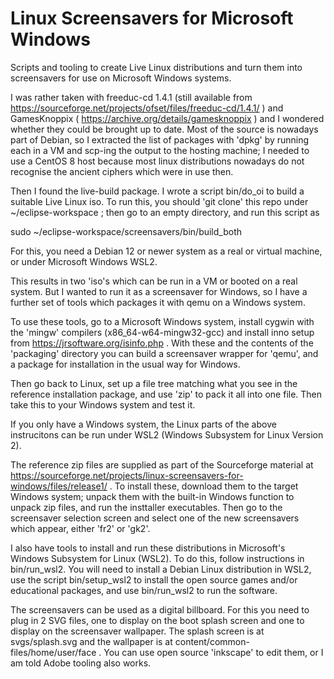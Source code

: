# Linux Screensavers for Microsoft Windows

Scripts and tooling to create Live Linux distributions and turn them into
screensavers for use on Microsoft Windows systems.

I was rather taken with freeduc-cd 1.4.1 (still available from
https://sourceforge.net/projects/ofset/files/freeduc-cd/1.4.1/ )
and GamesKnoppix ( https://archive.org/details/gamesknoppix )
and I wondered whether they could be brought up to date. 
Most of the source is nowadays part of Debian, so I extracted the list of
packages with 'dpkg' by running each in a VM and scp-ing the output to the
hosting machine; I needed to use a CentOS 8 host because most linux
distributions nowadays do not recognise the ancient ciphers which were in
use then.

Then I found the live-build package. I wrote a
script bin/do_oi to build a suitable Live Linux iso. To run this,
you should 'git clone' this repo under ~/eclipse-workspace ; then go to an
empty directory, and run this script as

  sudo ~/eclipse-workspace/screensavers/bin/build_both

For this, you need a Debian 12 or newer system as a real or virtual machine, or
under Microsoft Windows WSL2.

This results in two 'iso's which can be run in a VM or booted on a real
system. But I wanted to run it as a screensaver for Windows, so I have
a further set of tools which packages it with qemu on a Windows system.

To use these tools, go to a Microsoft Windows system, install cygwin
with the 'mingw' compilers (x86_64-w64-mingw32-gcc) and install 
inno setup from https://jrsoftware.org/isinfo.php . With these and the contents of the 'packaging' directory
you can build a screensaver wrapper for 'qemu', and a package for
installation in the usual way for Windows.

Then go back to Linux, set up a file tree matching what you see in
the reference installation package, and use 'zip' to pack it all into
one file. Then take this to your Windows system and test it.

If you only have a Windows system, the Linux parts of the above instrucitons can be run under WSL2 (Windows Subsystem for Linux Version 2).

The reference zip files are supplied as part of the Sourceforge material at 
https://sourceforge.net/projects/linux-screensavers-for-windows/files/release1/ . 
To install these, download them to the target Windows system; unpack them with
the built-in Windows function to unpack zip files, and run the insttaller
executables. Then go to the screensaver selection screen and select one of
the new screensavers which appear, either 'fr2' or 'gk2'.

I also have tools to install and run these distributions in Microsoft's Windows Subsystem
for Linux (WSL2). To do this, follow instructions in bin/run_wsl2. You will need to 
install a Debian Linux distribution in WSL2, use the script bin/setup_wsl2 to install
the open source games and/or educational packages, and use bin/run_wsl2 to run the software.

The screensavers can be used as a digital billboard. For this you need to plug in 2 SVG files, one to display on the boot splash screen and one to display on the screensaver wallpaper. The splash screen is at svgs/splash.svg and the wallpaper is at content/common-files/home/user/face . You can use open source 'inkscape' to edit them, or I am told Adobe tooling also works.
